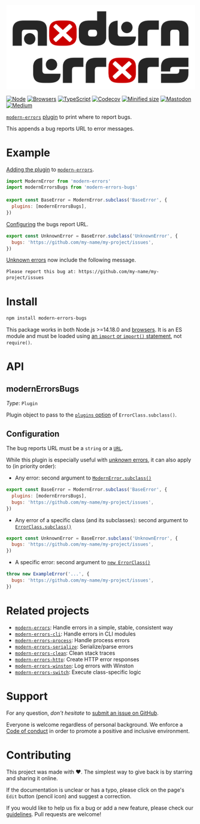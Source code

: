 <picture>
  <source media="(prefers-color-scheme: dark)" srcset="https://raw.githubusercontent.com/ehmicky/design/main/modern-errors/modern-errors_dark.svg"/>
  <img alt="modern-errors logo" src="https://raw.githubusercontent.com/ehmicky/design/main/modern-errors/modern-errors.svg" width="600"/>
</picture>

[![Node](https://img.shields.io/badge/-Node.js-808080?logo=node.js&colorA=404040&logoColor=66cc33)](https://www.npmjs.com/package/modern-errors-bugs)
[![Browsers](https://img.shields.io/badge/-Browsers-808080?logo=firefox&colorA=404040)](https://unpkg.com/modern-errors-bugs?module)
[![TypeScript](https://img.shields.io/badge/-Typed-808080?logo=typescript&colorA=404040&logoColor=0096ff)](/src/main.d.ts)
[![Codecov](https://img.shields.io/badge/-Tested%20100%25-808080?logo=codecov&colorA=404040)](https://codecov.io/gh/ehmicky/modern-errors-bugs)
[![Minified size](https://img.shields.io/bundlephobia/minzip/modern-errors-bugs?label&colorA=404040&colorB=808080&logo=webpack)](https://bundlephobia.com/package/modern-errors-bugs)
[![Mastodon](https://img.shields.io/badge/-Mastodon-808080.svg?logo=mastodon&colorA=404040&logoColor=9590F9)](https://fosstodon.org/@ehmicky)
[![Medium](https://img.shields.io/badge/-Medium-808080.svg?logo=medium&colorA=404040)](https://medium.com/@ehmicky)

[`modern-errors`](https://github.com/ehmicky/modern-errors)
[plugin](https://github.com/ehmicky/modern-errors#-plugins) to print where to
report bugs.

This appends a bug reports URL to error messages.

# Example

[Adding the plugin](https://github.com/ehmicky/modern-errors#adding-plugins) to
[`modern-errors`](https://github.com/ehmicky/modern-errors).

```js
import ModernError from 'modern-errors'
import modernErrorsBugs from 'modern-errors-bugs'

export const BaseError = ModernError.subclass('BaseError', {
  plugins: [modernErrorsBugs],
})
```

[Configuring](#configuration) the bugs report URL.

```js
export const UnknownError = BaseError.subclass('UnknownError', {
  bugs: 'https://github.com/my-name/my-project/issues',
})
```

[Unknown errors](https://github.com/ehmicky/modern-errors/README.md#-unknown-errors)
now include the following message.

```
Please report this bug at: https://github.com/my-name/my-project/issues
```

# Install

```bash
npm install modern-errors-bugs
```

This package works in both Node.js >=14.18.0 and
[browsers](https://raw.githubusercontent.com/ehmicky/dev-tasks/main/src/tasks/build/browserslist).
It is an ES module and must be loaded using
[an `import` or `import()` statement](https://gist.github.com/sindresorhus/a39789f98801d908bbc7ff3ecc99d99c),
not `require()`.

# API

## modernErrorsBugs

_Type_: `Plugin`

Plugin object to pass to the
[`plugins` option](https://github.com/ehmicky/modern-errors#adding-plugins) of
`ErrorClass.subclass()`.

## Configuration

The bug reports URL must be a `string` or a
[`URL`](https://developer.mozilla.org/en-US/docs/Web/API/URL).

While this plugin is especially useful with
[_unknown_ errors](https://github.com/ehmicky/modern-errors/README.md#-unknown-errors),
it can also apply to (in priority order):

- Any error: second argument to
  [`ModernError.subclass()`](https://github.com/ehmicky/modern-errors#options-1)

```js
export const BaseError = ModernError.subclass('BaseError', {
  plugins: [modernErrorsBugs],
  bugs: 'https://github.com/my-name/my-project/issues',
})
```

- Any error of a specific class (and its subclasses): second argument to
  [`ErrorClass.subclass()`](https://github.com/ehmicky/modern-errors#options-1)

```js
export const UnknownError = BaseError.subclass('UnknownError', {
  bugs: 'https://github.com/my-name/my-project/issues',
})
```

- A specific error: second argument to
  [`new ErrorClass()`](https://github.com/ehmicky/modern-errors#options-3)

```js
throw new ExampleError('...', {
  bugs: 'https://github.com/my-name/my-project/issues',
})
```

# Related projects

- [`modern-errors`](https://github.com/ehmicky/modern-errors): Handle errors in
  a simple, stable, consistent way
- [`modern-errors-cli`](https://github.com/ehmicky/modern-errors-cli): Handle
  errors in CLI modules
- [`modern-errors-process`](https://github.com/ehmicky/modern-errors-process):
  Handle process errors
- [`modern-errors-serialize`](https://github.com/ehmicky/modern-errors-serialize):
  Serialize/parse errors
- [`modern-errors-clean`](https://github.com/ehmicky/modern-errors-clean): Clean
  stack traces
- [`modern-errors-http`](https://github.com/ehmicky/modern-errors-http): Create
  HTTP error responses
- [`modern-errors-winston`](https://github.com/ehmicky/modern-errors-winston):
  Log errors with Winston
- [`modern-errors-switch`](https://github.com/ehmicky/modern-errors-switch):
  Execute class-specific logic

# Support

For any question, _don't hesitate_ to [submit an issue on GitHub](../../issues).

Everyone is welcome regardless of personal background. We enforce a
[Code of conduct](CODE_OF_CONDUCT.md) in order to promote a positive and
inclusive environment.

# Contributing

This project was made with ❤️. The simplest way to give back is by starring and
sharing it online.

If the documentation is unclear or has a typo, please click on the page's `Edit`
button (pencil icon) and suggest a correction.

If you would like to help us fix a bug or add a new feature, please check our
[guidelines](CONTRIBUTING.md). Pull requests are welcome!

<!-- Thanks go to our wonderful contributors: -->

<!-- ALL-CONTRIBUTORS-LIST:START -->
<!-- prettier-ignore -->
<!--
<table><tr><td align="center"><a href="https://fosstodon.org/@ehmicky"><img src="https://avatars2.githubusercontent.com/u/8136211?v=4" width="100px;" alt="ehmicky"/><br /><sub><b>ehmicky</b></sub></a><br /><a href="https://github.com/ehmicky/modern-errors-bugs/commits?author=ehmicky" title="Code">💻</a> <a href="#design-ehmicky" title="Design">🎨</a> <a href="#ideas-ehmicky" title="Ideas, Planning, & Feedback">🤔</a> <a href="https://github.com/ehmicky/modern-errors-bugs/commits?author=ehmicky" title="Documentation">📖</a></td></tr></table>
 -->
<!-- ALL-CONTRIBUTORS-LIST:END -->
